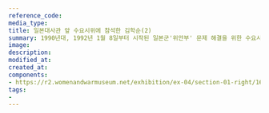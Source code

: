 ```yaml
---
reference_code:
media_type:
title: 일본대사관 앞 수요시위에 참석한 김학순(2)
summary: 1990년대, 1992년 1월 8일부터 시작된 일본군'위안부' 문제 해결을 위한 수요시위에 김학순을 비롯한 많은 피해생존자들이 참여해 목소리를 냈다. (양징자 기증)
image:
description:
modified_at:
created_at:
components:
- https://r2.womenandwarmuseum.net/exhibition/ex-04/section-01-right/16_일본대사관%20앞%20수요시위에%20참석한%20김학순.jpg
tags:
-
---
```

